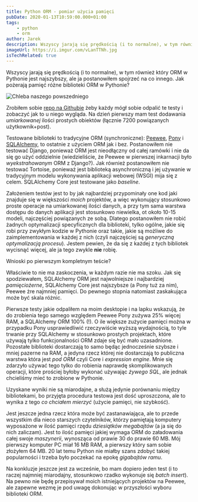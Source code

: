 ```yaml
---
title: Python ORM - pomiar użycia pamięci
pubDate: 2020-01-13T10:59:00.000+01:00
tags:
    - python
    - orm
author: Jarek
description: Wszyscy jarają się prędkością (i to normalne), w tym również który ORM w Pythonie jest najszybszy, ale ja postanowiłem spojrzeć na co innego. Jak pożerają pamięć różne biblioteki ORM w Pythonie?
imageUrl: https://i.imgur.com/vLanTTNh.jpg
isTechRelated: true
---
```


Wszyscy jarają się prędkością (i to normalne), w tym również który ORM w Pythonie jest najszybszy, ale ja postanowiłem spojrzeć na co innego. Jak pożerają pamięć różne biblioteki ORM w Pythonie?

![Chleba naszego powszedniego](https://i.imgur.com/vLanTTNh.jpg)

Zrobiłem sobie [repo na Githubie](https://github.com/zgoda/ormbench) żeby każdy mógł sobie odpalić te testy i zobaczyć jak to u niego wygląda. Na dzień pierwszy mam test dodawania _umiarkowanej_ ilości prostych obiektów (łącznie 7200 powiązanych użytkownik+post).

Testowane biblioteki to tradycyjne ORM (synchroniczne): [Peewee](https://pypi.org/project/peewee/), [Pony](https://pypi.org/project/pony/) i [SQLAlchemy](https://pypi.org/project/SQLAlchemy/), to ostatnie z użyciem ORM jak i bez. Postanowiłem nie testować Django, ponieważ ORM jest nieodłączny od całej ramówki i nie da się go użyć oddzielnie (wiedzieliście, że Peewee w pierwszej inkarnacji było _wyekstrahowanym_ ORM z Django?). Jak również postanowiłem nie testować Tortoise, ponieważ jest biblioteką asynchroniczną i jej używanie w tradycyjnym modelu wykonywania aplikacji webowej (WSGI) mija się z celem. SQLAlchemy Core jest testowane jako _baseline_.

Założeniem testów jest to by jak najbardziej przypominały one kod jaki znajduje się w większości _moich_ projektów, a więc wykonujący stosunkowo proste operacje na umiarkowanej ilości danych, a przy tym sama warstwa dostępu do danych aplikacji jest stosunkowo niewielka, ot około 10-15 modeli, najczęściej powiązanych ze sobą. Dlatego postanowiłem nie robić żadnych optymalizacji specyficznych dla biblioteki, tylko ogólne, jakie się robi przy zwykłym kodzie w Pythonie oraz takie, jakie są możliwe do zaimplementowania w każdej z nich (czyli najczęściej są _generyczną optymalizacją procesu_). Jestem pewien, że da się z każdej z tych bibliotek wycisnąć więcej, ale ja tego zwykle **nie** robię.

Wnioski po pierwszym kompletnym teście?

Właściwie to nie ma zaskoczenia, w każdym razie nie ma szoku. Jak się spodziewałem, SQLAlchemy ORM jest najwolniejsze i najbardziej _pamięciożerne_, SQLAlchemy Core jest najszybsze (a Pony tuż za nim), Peewee żre najmniej pamięci. Do pewnego stopnia natomiast zaskakująca może być skala różnic.

Pierwsze testy jakie odpaliłem na moim desktopie i na lapku wskazują, że do zrobienia tego samego względem Peewee Pony zużywa 25% więcej RAM, a SQLAlchemy ORM 100% (!). O ile większe zużycie pamięci można w przypadku Pony usprawiedliwić rzeczywiście wyższą wydajnością, to tyle trwanie przy SQLAlchemy w stosunkowo prostych projektach, które używają tylko funkcjonalności ORM zdaje się być mało uzasadnione. Pozostałe biblioteki dostarczają to samo będąc jednocześnie szybsze i mniej pazerne na RAM, a jedyna rzecz której nie dostarczają to publiczna warstwa która jest _pod ORM_ czyli Core i _expression engine_. Mnie się zdarzyło używać tego tylko do robienia naprawdę skomplikowanych operacji, które prościej byłoby wykonać używając _żywego SQL_, ale jednak chcieliśmy mieć to zrobione w Pythonie.

Uzyskane wyniki nie są miarodajne, a służą jedynie porównaniu między bibliotekami, bo przyjęta procedura testowa jest dość uproszczona, ale to wynika z tego _co chciałem mierzyć_ (użycie pamięci, nie szybkość).

Jest jeszcze jedna rzecz która może być zastanawiająca, ale to przede wszystkim dla nieco starszych czytelników, którzy pamiętają komputery wyposażone w ilość pamięci rzędu _dziesiątków megabajtów_ (a ja się do nich zaliczam). Jest to ilość pamięci jakiej wymaga ORM do załadowania całej swoje _maszynerii_, wynosząca od prawie 30 do prawie 60 MB. Mój pierwszy komputer PC miał 16 MB RAM, a pierwszy który sam sobie złożyłem 64 MB. 20 lat temu Python nie miałby szans zdobyć takiej popularności i trzeba było poczekać na epokę _gigabajtów ramu_.

Na konkluzje jeszcze jest za wcześnie, bo mam dopiero jeden test (i to raczej najmniej miarodajny, stosunkowo rzadko wykonuje się _batch insert_). Na pewno nie będę przepisywał moich istniejących projektów na Peewee, ale zapewne wezmę je pod uwagę dokonując w przyszłości wyboru biblioteki ORM.
